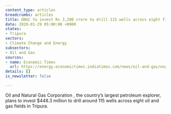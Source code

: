 ```yaml
---
content_type: articles
breadcrumbs: articles
title: ONGC to invest Rs 3,200 crore to drill 115 wells across eight fields in Tripura
date: 2020-01-29 05:00:00 +0000
states:
- Tripura
sectors:
- Climate Change and Energy
subsectors:
- Oil and Gas
sources:
- name: Economic Times
  url: https://energy.economictimes.indiatimes.com/news/oil-and-gas/ongc-to-invest-rs-3200-crore-to-drill-115-wells-across-eight-fields-in-tripura/73575074
details: []
is_newsletter: false

---
```

Oil and Natural Gas Corporation , the country’s largest petroleum explorer, plans to invest $448.3 million to drill around 115 wells across eight oil and gas fields in Tripura.
